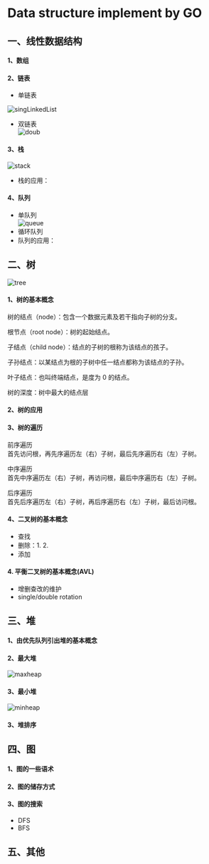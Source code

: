 # Data structure implement by GO

## 一、线性数据结构
#### 1、数组
#### 2、链表
- 单链表

![singLinkedList](https://github.com/zhyChesterCheung/GoGetit/blob/main/image/singLinkedList.png)
- 双链表  
  ![doub](https://github.com/zhyChesterCheung/GoGetit/blob/main/image/douLinkedlist.png)
#### 3、栈
![stack](https://github.com/zhyChesterCheung/GoGetit/blob/main/image/stack.png)
- 栈的应用：
#### 4、队列
- 单队列  
  ![queue](https://github.com/zhyChesterCheung/GoGetit/blob/main/image/queue.png)
- 循环队列
- 队列的应用：
## 二、树
![tree](https://github.com/zhyChesterCheung/GoGetit/blob/main/image/tree.png)
#### 1、树的基本概念
树的结点（node）：包含一个数据元素及若干指向子树的分支。

根节点（root node）：树的起始结点。

子结点（child node）：结点的子树的根称为该结点的孩子。

子孙结点：以某结点为根的子树中任一结点都称为该结点的子孙。

叶子结点：也叫终端结点，是度为 0 的结点。

树的深度：树中最大的结点层
#### 2、树的应用
#### 3、树的遍历
前序遍历  
首先访问根，再先序遍历左（右）子树，最后先序遍历右（左）子树。

中序遍历  
首先中序遍历左（右）子树，再访问根，最后中序遍历右（左）子树。

后序遍历  
首先后序遍历左（右）子树，再后序遍历右（左）子树，最后访问根。

#### 4、二叉树的基本概念
- 查找
- 删除：1. 2.
- 添加
#### 4. 平衡二叉树的基本概念(AVL)
- 增删查改的维护
- single/double rotation
## 三、堆
#### 1、由优先队列引出堆的基本概念
#### 2、最大堆
![maxheap](https://github.com/zhyChesterCheung/GoGetit/blob/main/image/maxheap.png)
#### 3、最小堆
![minheap](https://github.com/zhyChesterCheung/GoGetit/blob/main/image/minheap.png)
#### 3、堆排序
## 四、图
#### 1、图的一些语术
#### 2、图的储存方式
#### 3、图的搜索
- DFS
- BFS
## 五、其他

